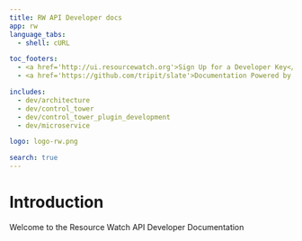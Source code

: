 ```yaml
---
title: RW API Developer docs
app: rw
language_tabs:
  - shell: cURL

toc_footers:
  - <a href='http://ui.resourcewatch.org'>Sign Up for a Developer Key</a>
  - <a href='https://github.com/tripit/slate'>Documentation Powered by Slate</a>

includes:
  - dev/architecture
  - dev/control_tower
  - dev/control_tower_plugin_development
  - dev/microservice

logo: logo-rw.png

search: true
---
```


# Introduction

Welcome to the Resource Watch API Developer Documentation
